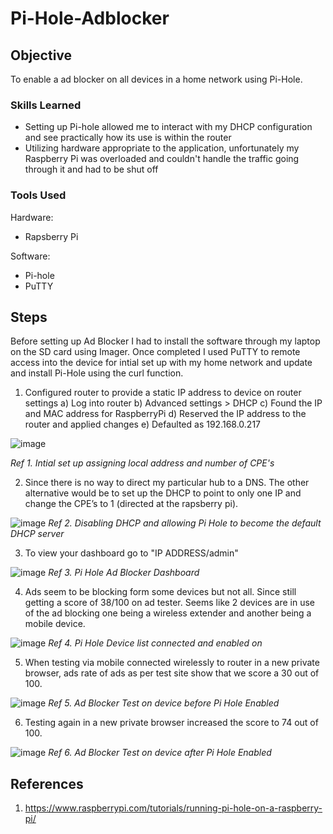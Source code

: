 # Pi-Hole-Adblocker

## Objective

To enable a ad blocker on all devices in a home network using Pi-Hole. 

### Skills Learned

- Setting up Pi-hole allowed me to interact with my DHCP configuration and see practically how its use is within the router
- Utilizing hardware appropriate to the application, unfortunately my Raspberry Pi was overloaded and couldn't handle the traffic going through it and had to be shut off 

### Tools Used
Hardware: 
- Rapsberry Pi 

Software: 
- Pi-hole
- PuTTY

## Steps
Before setting up Ad Blocker I had to install the software through my laptop on the SD card using Imager. Once completed I used PuTTY to remote access into the device for intial set up with my home network and update and install Pi-Hole using the curl function.  

1. Configured router to provide a static IP address to device on router settings 
        a) Log into router 
        b) Advanced settings > DHCP
        c) Found the IP and MAC address for RaspberryPi 
        d) Reserved the IP address to the router and applied changes 
        e) Defaulted as 192.168.0.217

![image](https://github.com/dilocho/Pi-Hole-Adblocker/assets/38048735/554e6814-67db-45c2-a83f-47b7d79ac4a9) 

*Ref 1. Intial set up assigning local address and number of CPE's*

2. Since there is no way to direct my particular hub to a DNS. The other alternative would be to set up the DHCP to point to only one IP and change the CPE’s to 1 (directed at the rapsberry pi).

![image](https://github.com/dilocho/Pi-Hole-Adblocker/assets/38048735/ecd52d38-210e-4889-a03a-2c7fe17dcf61)
*Ref 2. Disabling DHCP and allowing Pi Hole to become the default DHCP server*

3. To view your dashboard go to "IP ADDRESS/admin"

![image](https://github.com/dilocho/Pi-Hole-Adblocker/assets/38048735/0ab46b86-4bb7-46be-a2bb-6e2351210e2d)
*Ref 3. Pi Hole Ad Blocker Dashboard*

4. Ads seem to be blocking form some devices but not all. Since still getting a score of 38/100 on ad tester. Seems like 2 devices are in use of the ad blocking one being a wireless extender and another being a mobile device.

![image](https://github.com/dilocho/Pi-Hole-Adblocker/assets/38048735/924085aa-9ba6-40a9-8d21-2467173ff927)
*Ref 4. Pi Hole Device list connected and enabled on*

5. When testing via mobile connected wirelessly to router in a new private browser, ads rate of ads as per test site show that we score a 30 out of 100.

![image](https://github.com/dilocho/Pi-Hole-Adblocker/assets/38048735/3b4ba9f2-1b8d-43aa-befd-0bbca04c9695)
*Ref 5. Ad Blocker Test on device before Pi Hole Enabled*

6. Testing again in a new private browser increased the score to 74 out of 100. 

![image](https://github.com/dilocho/Pi-Hole-Adblocker/assets/38048735/6947d25f-7716-4f5e-bca5-b5030e872cbf)
*Ref 6. Ad Blocker Test on device after Pi Hole Enabled* 


## References
1. https://www.raspberrypi.com/tutorials/running-pi-hole-on-a-raspberry-pi/
